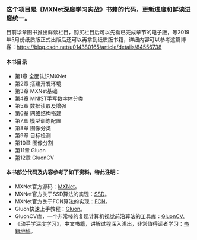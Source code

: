 ### 这个项目是《MXNet深度学习实战》书籍的代码，更新进度和鲜读进度统一。

目前华章图书推出鲜读栏目，购买栏目后可以先看已完成章节的电子版，等2019年5月份纸质版正式出版后还可以再拿到纸质版书籍，详细内容可以参考这篇博客：https://blog.csdn.net/u014380165/article/details/84556738

#### 本书目录
* 第1章 全面认识MXNet
* 第2章 搭建开发环境
* 第3章 MXNet基础
* 第4章 MNIST手写数字体分类
* 第5章 数据读取及增强
* 第6章 网络结构搭建
* 第7章 模型训练配置
* 第8章 图像分类
* 第9章 目标检测
* 第10章 图像分割
* 第11章 Gluon
* 第12章 GluonCV

#### 本书部分代码及内容参考了如下资料，特此注明：
* MXNet官方源码：[MXNet](https://github.com/apache/incubator-mxnet)。
* MXNet官方关于SSD算法的实现：[SSD](https://github.com/apache/incubator-mxnet/tree/master/example/ssd)。
* MXNet官方关于FCN算法的实现：[FCN](//github.com/apache/incubator-mxnet/tree/master/example/fcn-xs)。
* Gluon快速上手教程：[Gluon](https://beta.mxnet.io/guide/crash-course/index.html)。
* GluonCV库，一个非常棒的复现计算机视觉前沿算法的工具库：[GluonCV](https://gluon-cv.mxnet.io/)。
* 《动手学深度学习》，中文书籍，讲解过程深入浅出，非常值得读者学习：[书籍地址](https://zh.gluon.ai/)。